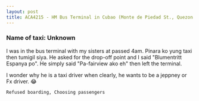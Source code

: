 ```yaml
---
layout: post
title: ACA4215 - HM Bus Terminal in Cubao (Monte de Piedad St., Quezon City)
---
```


### Name of taxi: Unknown

I was in the bus terminal with my sisters at passed 4am. Pinara ko yung taxi then tumigil siya. He asked for the drop-off point and I said "Blumentritt Espanya po". He simply said "Pa-fairview ako eh"  then left the terminal. 

I wonder why he is a taxi driver when clearly, he wants to be a jeppney or Fx driver. 😂

```Refused boarding, Choosing passengers```
